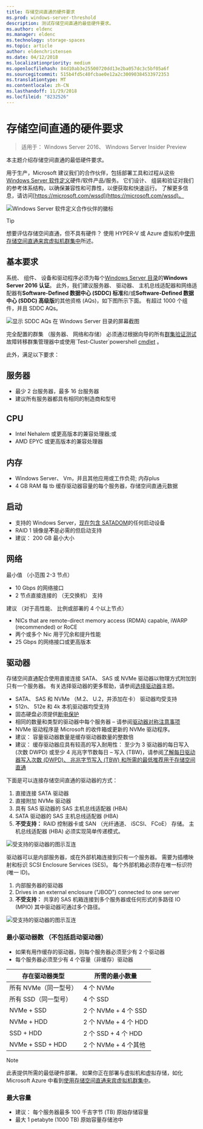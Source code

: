 ```yaml
---
title: 存储空间直通的硬件要求
ms.prod: windows-server-threshold
description: 测试存储空间直通的最低硬件要求。
ms.author: eldenc
ms.manager: eldenc
ms.technology: storage-spaces
ms.topic: article
author: eldenchristensen
ms.date: 04/12/2018
ms.localizationpriority: medium
ms.openlocfilehash: 84d10ab3e25500720dd13e2ba057dc3c5bf05a6f
ms.sourcegitcommit: 515b4fd5c40fcbae0e12a2c30090384533972353
ms.translationtype: MT
ms.contentlocale: zh-CN
ms.lasthandoff: 11/29/2018
ms.locfileid: "8232526"
---
```

# 存储空间直通的硬件要求

> 适用于： Windows Server 2016、 Windows Server Insider Preview

本主题介绍存储空间直通的最低硬件要求。

用于生产，Microsoft 建议我们的合作伙伴，包括部署工具和过程从这些[Windows Server 软件定义](https://microsoft.com/wssd)硬件/软件产品/服务。 它们设计、 组装和验证对我们的参考体系结构，以确保兼容性和可靠性，以便获取和快速运行。 了解更多信息，请访问[https://microsoft.com/wssd](https://microsoft.com/wssd)。

![Windows Server 软件定义合作伙伴的徽标](media/hardware-requirements/wssd-partners.png)

   > [!TIP]
   > 想要评估存储空间直通，但不具有硬件？ 使用 HYPER-V 或 Azure 虚拟机中[使用存储空间直通来宾虚拟机群集中](storage-spaces-direct-in-vm.md)所述。

## 基本要求

系统、 组件、 设备和驱动程序必须为每个[Windows Server 目录](https://www.windowsservercatalog.com)的**Windows Server 2016 认证**。 此外，我们建议服务器、 驱动器、 主机总线适配器和网络适配器有**Software-Defined 数据中心 (SDDC) 标准**和/或**Software-Defined 数据中心 (SDDC) 高级版**的其他资格 (AQs)，如下图所示下面。 有超过 1000 个组件，并且 SDDC AQs。

![显示 SDDC AQs 在 Windows Server 目录的屏幕截图](media/hardware-requirements/sddc-aqs.png)

完全配置的群集 （服务器、 网络和存储） 必须通过根据向导的所有[群集验证测试](https://technet.microsoft.com/library/cc732035(v=ws.10).aspx)故障转移群集管理器中或使用`Test-Cluster`powershell [cmdlet](https://docs.microsoft.com/powershell/module/failoverclusters/test-cluster?view=win10-ps) 。

此外，满足以下要求：

## 服务器

- 最少 2 台服务器，最多 16 台服务器
- 建议所有服务器都具有相同的制造商和型号

## CPU

- Intel Nehalem 或更高版本的兼容处理器;或
- AMD EPYC 或更高版本的兼容处理器

## 内存

- Windows Server、 Vm，并且其他应用或工作负荷; 内存plus
- 4 GB RAM 每 tb 缓存驱动器容量的每个服务器，存储空间直通元数据

## 启动

- 支持的 Windows Server，[现在包含 SATADOM](https://cloudblogs.microsoft.com/windowsserver/2017/08/30/announcing-support-for-satadom-boot-drives-in-windows-server-2016/)的任何启动设备
- RAID 1 镜像是**不**是必需的但启动支持
- 建议： 200 GB 最小大小

## 网络

最小值 （小范围 2-3 节点）
- 10 Gbps 的网络接口
- 2 节点直接连接的 （无交换机） 支持

建议 （对于高性能、 比例或部署的 4 个以上节点）
- NICs that are remote-direct memory access (RDMA) capable, iWARP (recommended) or RoCE
- 两个或多个 Nic 用于冗余和提升性能
- 25 Gbps 的网络接口或更高版本

## 驱动器

存储空间直通配合使用直接连接 SATA、 SAS 或 NVMe 驱动器以物理方式附加到只有一个服务器。 有关选择驱动器的更多帮助，请参阅[选择驱动器](choosing-drives.md)主题。

- SATA、 SAS 和 NVMe （M.2、 U.2，并添加在卡） 驱动器均受支持
- 512n、 512e 和 4k 本机驱动器均受支持
- 固态硬盘必须提供[断电保护](https://blogs.technet.microsoft.com/filecab/2016/11/18/dont-do-it-consumer-ssd/)
- 相同的数量和类型的驱动器中每个服务器 – 请参阅[驱动器对称注意事项](drive-symmetry-considerations.md)
- NVMe 驱动程序是 Microsoft 的收件箱或更新的 NVMe 驱动程序。
- 建议： 容量驱动器数量是缓存驱动器数量的整数倍
- 建议： 缓存驱动器应具有较高的写入耐用性： 至少为 3 驱动器的每日写入 (次数 DWPD) 或至少 4 兆兆字节数每日 – 写入 (TBW)，请参阅[了解每日驱动器写入次数 (DWPD)、 兆兆字节写入 (TBW) 和所需的最低推荐用于存储空间直通](https://blogs.technet.microsoft.com/filecab/2017/08/11/understanding-dwpd-tbw/)

下面是可以连接存储空间直通的驱动器的方式：

1. 直接连接 SATA 驱动器
2. 直接附加 NVMe 驱动器
3. 具有 SAS 驱动器的 SAS 主机总线适配器 (HBA)
4. SATA 驱动器的 SAS 主机总线适配器 (HBA)
5. **不受支持：** RAID 控制器卡或 SAN （光纤通道、 iSCSI、 FCoE） 存储。 主机总线适配器 (HBA) 必须实现简单传递模式。

![受支持的驱动器的图示互连](media/hardware-requirements/drive-interconnect-support-1.png)

驱动器可以是内部服务器，或在外部机箱连接到只有一个服务器。 需要为插槽映射和标识 SCSI Enclosure Services (SES)。 每个外部机箱必须存在唯一标识符 (唯一 ID)。

1. 内部服务器的驱动器
2. Drives in an external enclosure ("JBOD") connected to one server
3. **不受支持：** 共享的 SAS 机箱连接到多个服务器或任何形式的多路径 IO (MPIO) 其中驱动器可通过多个路径。

![受支持的驱动器的图示互连](media/hardware-requirements/drive-interconnect-support-2.png)

### 最小驱动器数 （不包括启动驱动器）

- 如果有用作缓存的驱动器，则每个服务器必须至少有 2 个驱动器
- 每个服务器必须至少有 4 个容量（非缓存）驱动器

| 存在驱动器类型   | 所需的最小数量 |
|-----------------------|-------------------------|
| 所有 NVMe（同一型号） | 4 个 NVMe                  |
| 所有 SSD（同一型号）  | 4 个 SSD                   |
| NVMe + SSD            | 2 个 NVMe + 4 个 SSD          |
| NVMe + HDD            | 2 个 NVMe + 4 个 HDD          |
| SSD + HDD             | 2 个 SSD + 4 个 HDD           |
| NVMe + SSD + HDD      | 2 个 NVMe + 4 个其他       |

   >[!NOTE]
   > 此表提供所需的最低硬件部署。 如果你正在部署与虚拟机和虚拟存储，如化 Microsoft Azure 中看到[使用存储空间直通来宾虚拟机群集中](storage-spaces-direct-in-vm.md)。

### 最大容量

- 建议： 每个服务器最多 100 千吉字节 (TB) 原始存储容量
- 最大 1 petabyte (1000 TB) 原始容量存储池中
